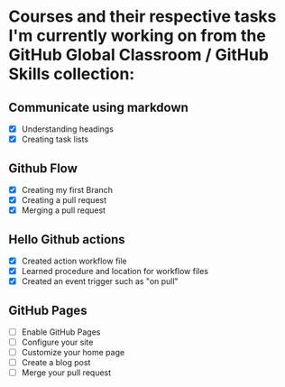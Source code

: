 # Courses and their respective tasks I'm currently working on from the GitHub Global Classroom / GitHub Skills collection:
## Communicate using markdown
  - [x] Understanding headings
  - [x] Creating task lists
## Github Flow
  - [x] Creating my first Branch
  - [x] Creating a pull request
  - [x] Merging a pull request
## Hello Github actions
  - [x] Created action workflow file
  - [x] Learned procedure and location for workflow files
  - [x] Created an event trigger such as "on pull"
## GitHub Pages
  - [ ] Enable GitHub Pages
  - [ ] Configure your site
  - [ ] Customize your home page
  - [ ] Create a blog post
  - [ ] Merge your pull request
